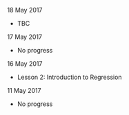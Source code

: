 18 May 2017
* TBC

17 May 2017
* No progress

16 May 2017
* Lesson 2: Introduction to Regression

11 May 2017
* No progress
